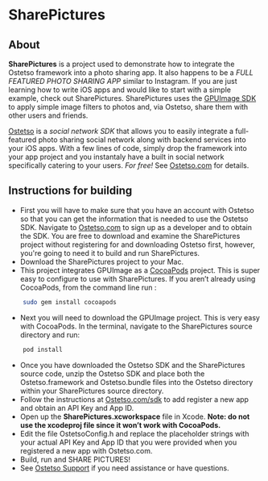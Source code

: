 SharePictures
==============

About
--------------

**SharePictures** is a project used to demonstrate how to integrate the Ostetso framework into a photo sharing app.  It also happens to be a *FULL FEATURED PHOTO SHARING APP* similar to Instagram.  If you are just learning how to write iOS apps and would like to start with a simple example, check out SharePictures.  SharePictures uses the [GPUImage SDK](https://github.com/BradLarson/GPUImage) to apply simple image filters to photos and, via Ostetso, share them with other users and friends.

[Ostetso](https://www.ostetso.com) is a *social network SDK* that allows you to easily integrate a full-featured photo sharing social network along with backend services into your iOS apps.  With a few lines of code, simply drop the framework into your app project and you instantaly have a built in social network specifically catering to your users. *For free!* See [Ostetso.com](https://www.ostetso.com) for details.

Instructions for building 
--------------

- First you will have to make sure that you have an account with Ostetso so that you can get the information that is needed to use the Ostetso SDK.  Navigate to [Ostetso.com](https://www.ostetso.com) to sign up as a developer and to obtain the SDK.  You are free to download and examine the SharePictures project without registering for and downloading Ostetso first, however, you're going to need it to build and run SharePictures.
- Download the SharePictures project to your Mac.
- This project integrates GPUImage as a [CocoaPods](https://cocoapods.org/) project.  This is super easy to configure to use with SharePictures.  If you aren’t already using CocoaPods, from the command line run :
``` bash
	sudo gem install cocoapods
```
- Next you will need to download the GPUImage project.  This is very easy with CocoaPods.  In the terminal, navigate to the SharePictures source directory and run:
``` bash
	pod install
```
- Once you have downloaded the Ostetso SDK and the SharePictures source code, unzip the Ostetso SDK and place both the Ostetso.framework and Ostetso.bundle files into the Ostetso directory within your SharePictures source directory.
- Follow the instructions at [Ostetso.com/sdk](https://www.ostetso.com/sdk) to add register a new app and obtain an API Key and App ID.
- Open up the **SharePictures.xcworkspace** file in Xcode.  **Note: do not use the xcodeproj file since it won’t work with CocoaPods.**
- Edit the file OstetsoConfig.h and replace the placeholder strings with your actual API Key and App ID that you were provided when you registered a new app with Ostetso.com.  
- Build, run and SHARE PICTURES!
- See [Ostetso Support](https://www.ostetso.com/support) if you need assistance or have questions.

